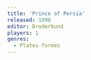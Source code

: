 ```yaml
---
title: 'Prince of Persia'
released: 1990
editor: Broderbund
players: 1
genres:
  - Plates-formes
---
```

